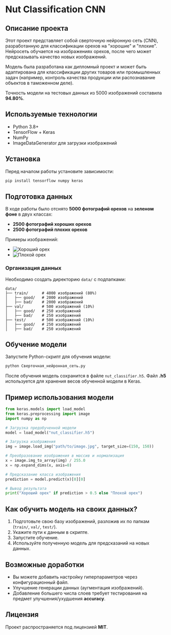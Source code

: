 # Nut Classification CNN

## Описание проекта
Этот проект представляет собой сверточную нейронную сеть (CNN), разработанную для классификации орехов на "хорошие" и "плохие". Нейросеть обучается на изображениях орехов, после чего может предсказывать качество новых изображений.

Модель была разработана как дипломный проект и может быть адаптирована для классификации других товаров или промышленных задач (например, контроль качества продукции или распознавание объектов в таможенном деле).

Точность модели на тестовых данных из 5000 изображений составила **94.80%**.

## Используемые технологии
- Python 3.8+
- TensorFlow + Keras
- NumPy
- ImageDataGenerator для загрузки изображений

## Установка
Перед началом работы установите зависимости:
```sh
pip install tensorflow numpy keras
```

## Подготовка данных
В ходе работы было отснято **5000 фотографий орехов** на **зеленом фоне** в двух классах:
- **2500 фотографий хороших орехов**
- **2500 фотографий плохих орехов**

Примеры изображений:
- ![Хороший орех](ссылка_на_изображение_1)
- ![Плохой орех](ссылка_на_изображение_2)

### Организация данных
Необходимо создать директорию `data/` с подпапками:
```
data/
├── train/      # 4000 изображений (80%)
│   ├── good/   # 2000 изображений
│   ├── bad/    # 2000 изображений
├── val/        # 500 изображений (10%)
│   ├── good/   # 250 изображений
│   ├── bad/    # 250 изображений
├── test/       # 500 изображений (10%)
│   ├── good/   # 250 изображений
│   ├── bad/    # 250 изображений
```

## Обучение модели
Запустите Python-скрипт для обучения модели:
```sh
python Сверточная_нейронная_сеть.py
```
После обучения модель сохранится в файле `nut_classifier.h5`. Файл **.h5** используется для хранения весов обученной модели в Keras.

## Пример использования модели
```python
from keras.models import load_model
from keras.preprocessing import image
import numpy as np

# Загрузка предобученной модели
model = load_model("nut_classifier.h5")

# Загрузка изображения
img = image.load_img("path/to/image.jpg", target_size=(150, 150))

# Преобразование изображения в массив и нормализация
x = image.img_to_array(img) / 255.0
x = np.expand_dims(x, axis=0)

# Предсказание класса изображения
prediction = model.predict(x)[0][0]

# Вывод результата
print("Хороший орех" if prediction > 0.5 else "Плохой орех")
```

## Как обучить модель на своих данных?
1. Подготовьте свою базу изображений, разложив их по папкам (`train/`, `val/`, `test/`).
2. Укажите пути к данным в скрипте.
3. Запустите обучение.
4. Используйте полученную модель для предсказаний на новых данных.

## Возможные доработки
- Вы можете добавить настройку гиперпараметров через конфигурационный файл.
- Улучшение генерации данных (аугментация изображений).
- Добавление большего числа слоев требует тестирования на предмет улучшения/ухудшения **accuracy**.

## Лицензия
Проект распространяется под лицензией **MIT**.